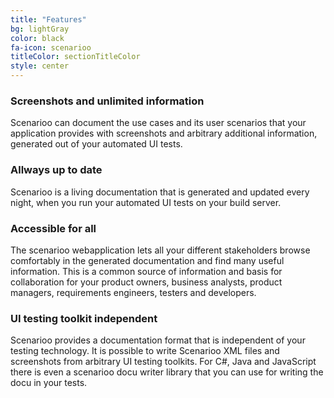 ```yaml
---
title: "Features"
bg: lightGray
color: black
fa-icon: scenarioo
titleColor: sectionTitleColor
style: center
---
```


### Screenshots and unlimited information

Scenarioo can document the use cases and its user scenarios that your application provides with screenshots and arbitrary additional information, generated out of your automated UI tests.

### Allways up to date

Scenarioo is a living documentation that is generated and updated every night, when you run your automated UI tests on your build server.
  
### Accessible for all

The scenarioo webapplication lets all your different stakeholders browse comfortably in the generated documentation and find many useful information. This is a common source of information and basis for collaboration for your product owners, business analysts, product managers, requirements engineers, testers and developers.

### UI testing toolkit independent

Scenarioo provides a documentation format that is independent of your testing technology. It is possible to write Scenarioo XML files and screenshots from arbitrary UI testing toolkits. For C#, Java and JavaScript there is even a scenarioo docu writer library that you can use for writing the docu in your tests.
  